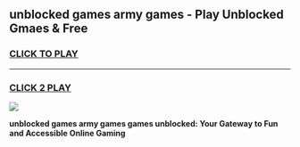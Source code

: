 
## unblocked games army games - Play Unblocked Gmaes & Free
<h3>
<a href="https://news.freeplayer.one?title=unblocked_games_army_games&ref=23F">CLICK TO PLAY</a></h3>
<hr>

<h3>
<a href="https://news.freeplayer.one?title=unblocked_games_army_games&ref=23F">CLICK 2 PLAY</a>
  
</h3>

<a href="https://news.freeplayer.one?title=unblocked_games_army_games&ref=23F/"><img src="https://clearcache.store/games.png"></a>


**unblocked games army games games unblocked: Your Gateway to Fun and Accessible Online Gaming**
